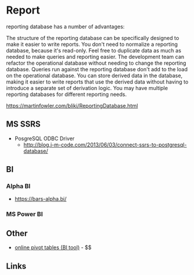 # Report

reporting database has a number of advantages:

The structure of the reporting database can be specifically designed to make it easier to write reports.
You don't need to normalize a reporting database, because it's read-only. Feel free to duplicate data as much as needed to make queries and reporting easier.
The development team can refactor the operational database without needing to change the reporting database.
Queries run against the reporting database don't add to the load on the operational database.
You can store derived data in the database, making it easier to write reports that use the derived data without having to introduce a separate set of derivation logic.
You may have multiple reporting databases for different reporting needs.

https://martinfowler.com/bliki/ReportingDatabase.html

## MS SSRS
- PosgreSQL ODBC Driver
  - http://blog.i-m-code.com/2013/06/03/connect-ssrs-to-postgresql-database/

## BI

### Alpha BI 
- https://bars-alpha.bi/

### MS Power BI

## Other
* [online pivot tables (BI tool)](https://www.seektable.com/) - $$

## Links
